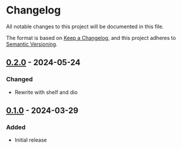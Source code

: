 # Changelog
All notable changes to this project will be documented in this file.

The format is based on [Keep a Changelog](https://keepachangelog.com/en/1.0.0/),
and this project adheres to [Semantic Versioning](https://semver.org/spec/v2.0.0.html).

## [0.2.0] - 2024-05-24
### Changed
- Rewrite with shelf and dio

## [0.1.0] - 2024-03-29
### Added
- Initial release

[0.2.0]: https://github.com/Skycoder42/systemd_status/compare/server%2Fv0.1.0...v0.2.0
[0.1.0]: https://github.com/Skycoder42/systemd_status/releases/tag/server%2Fv0.1.0
